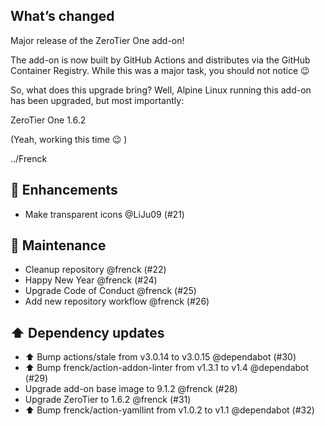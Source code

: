## What’s changed

Major release of the ZeroTier One add-on!

The add-on is now built by GitHub Actions and distributes via the GitHub Container Registry.
While this was a major task, you should not notice 😉 

So, what does this upgrade bring? Well, Alpine Linux running this add-on has been upgraded, but most importantly:

ZeroTier One 1.6.2

(Yeah, working this time 😉 )

../Frenck

## 🚀 Enhancements

- Make transparent icons @LiJu09 (#21)

## 🧰 Maintenance

- Cleanup repository @frenck (#22)
- Happy New Year @frenck (#24)
- Upgrade Code of Conduct @frenck (#25)
- Add new repository workflow @frenck (#26)

## ⬆️ Dependency updates

- ⬆️ Bump actions/stale from v3.0.14 to v3.0.15 @dependabot (#30)
- ⬆️ Bump frenck/action-addon-linter from v1.3.1 to v1.4 @dependabot (#29)
- Upgrade add-on base image to 9.1.2 @frenck (#28)
- Upgrade ZeroTier to 1.6.2 @frenck (#31)
- ⬆️ Bump frenck/action-yamllint from v1.0.2 to v1.1 @dependabot (#32)
